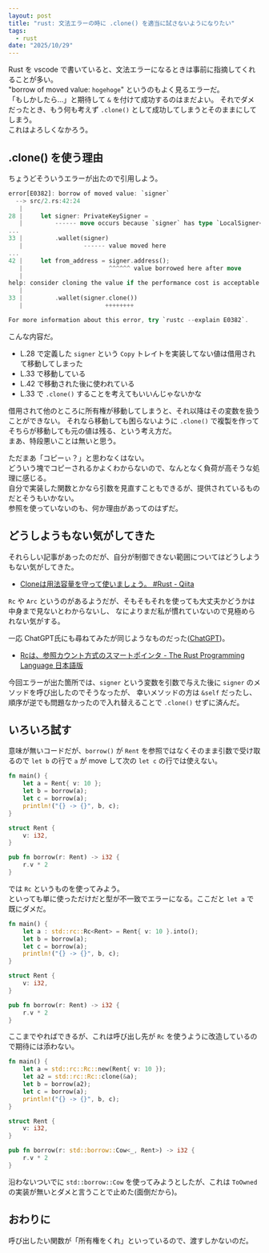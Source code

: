 ```yaml
---
layout: post
title: "rust: 文法エラーの時に .clone() を適当に試さないようになりたい"
tags:
  - rust
date: "2025/10/29"
---
```


Rust を vscode で書いていると、文法エラーになるときは事前に指摘してくれることが多い。  
"borrow of moved value: `hogehoge`" というのもよく見るエラーだ。  
「もしかしたら...」と期待して `&` を付けて成功するのはまだよい。
それでダメだったとき、もう何も考えず `.clone()` として成功してしまうとそのままにしてしまう。  
これはよろしくなかろう。

## .clone() を使う理由

ちょうどそういうエラーが出たので引用しよう。

```rust
error[E0382]: borrow of moved value: `signer`
  --> src/2.rs:42:24
   |
28 |     let signer: PrivateKeySigner =
   |         ------ move occurs because `signer` has type `LocalSigner<ecdsa::signing::SigningKey<Secp256k1>>`, which does not implement the `Copy` trait
...
33 |         .wallet(signer)
   |                 ------ value moved here
...
42 |     let from_address = signer.address();
   |                        ^^^^^^ value borrowed here after move
   |
help: consider cloning the value if the performance cost is acceptable
   |
33 |         .wallet(signer.clone())
   |                       ++++++++

For more information about this error, try `rustc --explain E0382`.
```

こんな内容だ。

* L.28 で定義した `signer` という `Copy` トレイトを実装してない値は借用されて移動してしまった
* L.33 で移動している
* L.42 で移動された後に使われている
* L.33 で `.clone()` することを考えてもいいんじゃないかな

借用されて他のところに所有権が移動してしまうと、それ以降はその変数を扱うことができない。
それなら移動しても困らないように `.clone()` で複製を作ってそちらが移動しても元の値は残る、という考え方だ。  
まあ、特段悪いことは無いと思う。

ただまあ「コピーぃ？」と思わなくはない。  
どういう塊でコピーされるかよくわからないので、なんとなく負荷が高そうな処理に感じる。  
自分で実装した関数とかなら引数を見直すこともできるが、提供されているものだとそうもいかない。  
参照を使っていないのも、何か理由があってのはずだ。

## どうしようもない気がしてきた

それらしい記事があったのだが、自分が制御できない範囲についてはどうしようもない気がしてきた。

* [Cloneは用法容量を守って使いましょう。 #Rust - Qiita](https://qiita.com/aobat/items/5b1a16cbbcb9641f84e9)

`Rc` や `Arc` というのがあるようだが、そもそもそれを使っても大丈夫かどうかは中身まで見ないとわからないし、
なによりまだ私が慣れていないので見極められない気がする。

一応 ChatGPT氏にも尋ねてみたが同じようなものだった([ChatGPT](https://chatgpt.com/share/69021fa7-6b10-8010-8bcb-ec4b1644b6ef))。

* [Rc<T>は、参照カウント方式のスマートポインタ - The Rust Programming Language 日本語版](https://doc.rust-jp.rs/book-ja/ch15-04-rc.html)

今回エラーが出た箇所では、`signer` という変数を引数で与えた後に `signer` のメソッドを呼び出したのでそうなったが、
幸いメソッドの方は `&self` だったし、順序が逆でも問題なかったので入れ替えることで `.clone()` せずに済んだ。

## いろいろ試す

意味が無いコードだが、`borrow()` が `Rent` を参照ではなくそのまま引数で受け取るので `let b` の行で `a` が move して次の `let c` の行では使えない。

```rust
fn main() {
    let a = Rent{ v: 10 };
    let b = borrow(a);
    let c = borrow(a);
    println!("{} -> {}", b, c);
}

struct Rent {
    v: i32,
}

pub fn borrow(r: Rent) -> i32 {
    r.v * 2
}
```

では `Rc` というものを使ってみよう。  
といっても単に使っただけだと型が不一致でエラーになる。ここだと `let a` で既にダメだ。

```rust
fn main() {
    let a : std::rc::Rc<Rent> = Rent{ v: 10 }.into();
    let b = borrow(a);
    let c = borrow(a);
    println!("{} -> {}", b, c);
}

struct Rent {
    v: i32,
}

pub fn borrow(r: Rent) -> i32 {
    r.v * 2
}
```

ここまでやればできるが、これは呼び出し先が `Rc` を使うように改造しているので期待には添わない。

```rust
fn main() {
    let a = std::rc::Rc::new(Rent{ v: 10 });
    let a2 = std::rc::Rc::clone(&a);
    let b = borrow(a2);
    let c = borrow(a);
    println!("{} -> {}", b, c);
}

struct Rent {
    v: i32,
}

pub fn borrow(r: std::borrow::Cow<_, Rent>) -> i32 {
    r.v * 2
}
```

沿わないついでに `std::borrow::Cow` を使ってみようとしたが、これは `ToOwned` の実装が無いとダメと言うことで止めた(面倒だから)。

## おわりに

呼び出したい関数が「所有権をくれ」といっているので、渡すしかないのだ。
